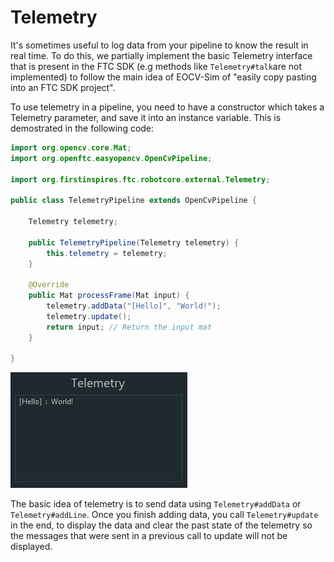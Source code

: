 # Telemetry

It's sometimes useful to log data from your pipeline to know the result in real time. To do this, we partially implement the basic Telemetry interface that is present in the FTC SDK \(e.g methods like `Telemetry#talk`are not implemented\) to follow the main idea of EOCV-Sim of "easily copy pasting into an FTC SDK project".

To use telemetry in a pipeline, you need to have a constructor which takes a Telemetry parameter, and save it into an instance variable. This is demostrated in the following code:

```java
import org.opencv.core.Mat;
import org.openftc.easyopencv.OpenCvPipeline;

import org.firstinspires.ftc.robotcore.external.Telemetry;

public class TelemetryPipeline extends OpenCvPipeline {

    Telemetry telemetry;

    public TelemetryPipeline(Telemetry telemetry) {
        this.telemetry = telemetry;
    }

    @Override
    public Mat processFrame(Mat input) {
        telemetry.addData("[Hello]", "World!");
        telemetry.update();
        return input; // Return the input mat
    }

}
```

![The telemetry output from the code above](../.gitbook/assets/eocvsim_usage_telemetry.png)

The basic idea of telemetry is to send data using `Telemetry#addData` or `Telemetry#addLine`. Once you finish adding data, you call `Telemetry#update` in the end, to display the data and clear the past state of the telemetry so the messages that were sent in a previous call to update will not be displayed.

